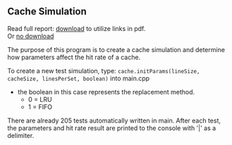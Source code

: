 ## Cache Simulation

Read full report: [download](https://raw.githubusercontent.com/avary8/Cache-Simulation/19af857e5f5152f5a445fce98bf78fedae6ebe83/cache_report.pdf) to utilize links in pdf.  
Or [no download](https://github.com/avary8/Cache-Simulation/blob/main/cache_report.pdf) 

The purpose of this program is to create a cache simulation and determine how parameters affect the hit rate of a cache.   
  
To create a new test simulation, type: `cache.initParams(lineSize, cacheSize, linesPerSet, boolean)` into main.cpp
 - the boolean in this case represents the replacement method.
 	- 0 = LRU
 	- 1 = FIFO
      
  There are already 205 tests automatically written in main. After each test, the parameters and hit rate result are printed to the console with '|' as a delimiter.
